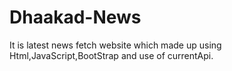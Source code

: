 # Dhaakad-News

It is latest news fetch website which made up using Html,JavaScript,BootStrap and use of currentApi.
